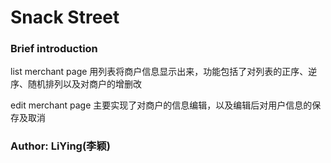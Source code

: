 # Snack Street

### Brief introduction
list merchant page
用列表将商户信息显示出来，功能包括了对列表的正序、逆序、随机排列以及对商户的增删改

edit merchant page
主要实现了对商户的信息编辑，以及编辑后对用户信息的保存及取消




### Author: LiYing(李颖)